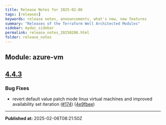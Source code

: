 ```yaml
---
title: Release Notes for 2025-02-06
tags: [releases]
keywords: release notes, announcements, what's new, new features
summary: "Releases of the Terraform Well Architected Modules"
sidebar: mydoc_sidebar
permalink: release_notes_20250206.html
folder: release_notes
---
```


## Module: azure-vm
## [4.4.3](https://github.com/CloudNationHQ/terraform-azure-vm/releases/tag/v4.4.3)


### Bug Fixes

* revert default value patch mode linux virtual machines and improved availability set iteration ([#174](https://github.com/CloudNationHQ/terraform-azure-vm/issues/174)) ([4e9fbee](https://github.com/CloudNationHQ/terraform-azure-vm/commit/4e9fbee2ccfd575020f7b8f2d056d6c2757744ab))

---

**Published at:** 2025-02-06T08:21:50Z

